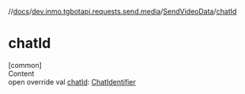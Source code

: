 //[docs](../../../index.md)/[dev.inmo.tgbotapi.requests.send.media](../index.md)/[SendVideoData](index.md)/[chatId](chat-id.md)



# chatId  
[common]  
Content  
open override val [chatId](chat-id.md): [ChatIdentifier](../../dev.inmo.tgbotapi.types/-chat-identifier/index.md)  



